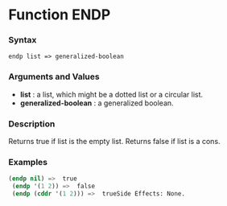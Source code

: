 <!-- Generated on 05/10/2020 by https://github.com/anto2oo/clhs-evolved -->

# Function ENDP

### Syntax
`endp list => generalized-boolean`  


### Arguments and Values
- **list** : a list,  which might be a dotted list or a circular list.   
- **generalized-boolean** : a generalized boolean.   


### Description
Returns true if list is the empty list. Returns false if list is a cons.



### Examples
```lisp 
(endp nil) =>  true
 (endp '(1 2)) =>  false
 (endp (cddr '(1 2))) =>  trueSide Effects: None.
```
